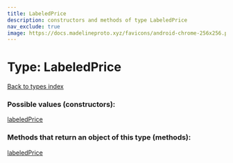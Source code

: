 ```yaml
---
title: LabeledPrice
description: constructors and methods of type LabeledPrice
nav_exclude: true
image: https://docs.madelineproto.xyz/favicons/android-chrome-256x256.png
---
```

# Type: LabeledPrice
[Back to types index](index.md)



### Possible values (constructors):

[labeledPrice](../constructors/labeledPrice.md)  



### Methods that return an object of this type (methods):



[labeledPrice](../constructors/labeledPrice.md)  

